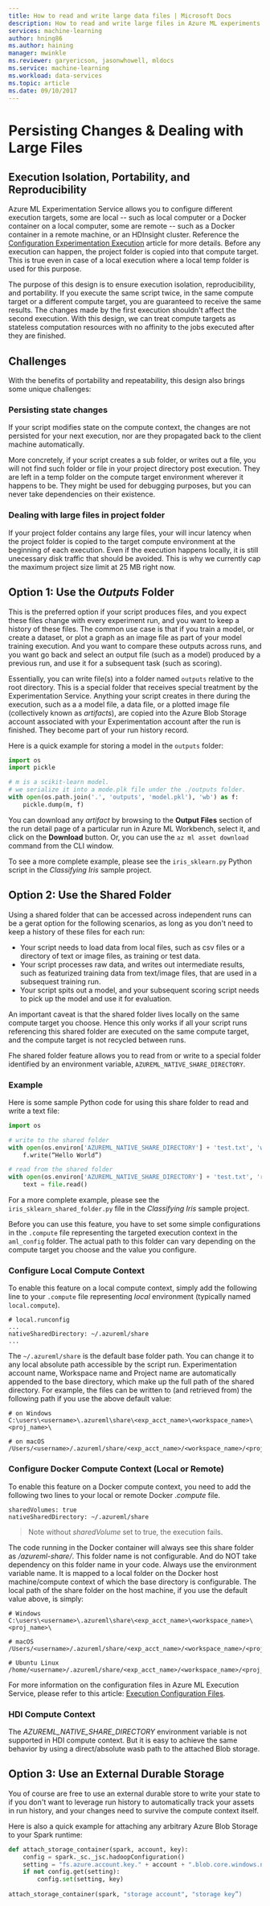 ```yaml
---
title: How to read and write large data files | Microsoft Docs
description: How to read and write large files in Azure ML experiments.
services: machine-learning
author: hning86
ms.author: haining
manager: mwinkle
ms.reviewer: garyericson, jasonwhowell, mldocs
ms.service: machine-learning
ms.workload: data-services
ms.topic: article
ms.date: 09/10/2017
---
```

# Persisting Changes & Dealing with Large Files

## Execution Isolation, Portability, and Reproducibility
Azure ML Experimentation Service allows you to configure different execution targets, some are local -- such as local computer or a Docker container on a local computer, some are remote -- such as a Docker container in a remote machine, or an HDInsight cluster. Reference the [Configuration Experimentation Execution](experiment-execution-configuration.md) article for more details. Before any execution can happen, the project folder is copied into that compute target. This is true even in case of a local execution where a local temp folder is used for this purpose. 

The purpose of this design is to ensure execution isolation, reproducibility, and portability. If you execute the same script twice, in the same compute target or a different compute target, you are guaranteed to receive the same results. The changes made by the first execution shouldn't affect the second execution. With this design, we can treat compute targets as stateless computation resources with no affinity to the jobs executed after they are finished.

## Challenges
With the benefits of portability and repeatability, this design also brings some unique challenges:
### Persisting state changes
If your script modifies state on the compute context, the changes are not persisted for your next execution, nor are they propagated back to the client machine automatically. 

More concretely, if your script creates a sub folder, or writes out a file, you will not find such folder or file in your project directory post execution. They are left in a temp folder on the compute target environment wherever it happens to be. They might be used for debugging purposes, but you can never take dependencies on their existence.

### Dealing with large files in project folder

If your project folder contains any large files, your will incur latency when the project folder is copied to the target compute environment at the beginning of each execution. Even if the execution happens locally, it is still unecessary disk traffic that should be avoided. This is why we currently cap the maximum project size limit at 25 MB right now.

## Option 1: Use the _Outputs_ Folder
This is the preferred option if your script produces files, and you expect these files change with every experiment run, and you want to keep a history of these files. The common use case is that if you train a model, or create a dataset, or plot a graph as an image file as part of your model training execution. And you want to compare these outputs across runs, and you want go back and select an output file (such as a model) produced by a previous run, and use it for a subsequent task (such as scoring).

Essentially, you can write file(s) into a folder named `outputs` relative to the root directory. This is a special folder that receives special treatment by the Experimentation Service. Anything your script creates in there during the execution, such as a a model file, a data file, or a plotted image file (collectively known as _artifacts_), are copied into the Azure Blob Storage account associated with your Experimentation account after the run is finished. They become part of your run history record.

Here is a quick example for storing a model in the `outputs` folder:
```python
import os
import pickle

# m is a scikit-learn model. 
# we serialize it into a mode.plk file under the ./outputs folder.
with open(os.path.join('.', 'outputs', 'model.pkl'), 'wb') as f:    
    pickle.dump(m, f)
```
You can download any _artifact_ by browsing to the **Output Files** section of the run detail page of a particular run in Azure ML Workbench, select it, and click on the **Download** button. Or, you can use the `az ml asset download` command from the CLI window.

To see a more complete example, please see the `iris_sklearn.py` Python script in the _Classifying Iris_ sample project.

## Option 2: Use the Shared Folder
Using a shared folder that can be accessed across independent runs can be a gerat option for the following scenarios, as long as you don't need to keep a history of these files for each run: 
- Your script needs to load data from local files, such as csv files or a directory of text or image files, as training or test data. 
- Your script processes raw data, and writes out intermediate results, such as featurized training data from text/image files, that are used in a subsequest training run. 
- Your script spits out a model, and your subsequent scoring script needs to pick up the model and use it for evaluation. 

An important caveat is that the shared folder lives locally on the same compute target you choose. Hence this only works if all your script runs referencing this shared folder are executed on the same compute target, and the compute target is not recycled between runs.

Fhe shared folder feature allows you to read from or write to a special folder identified by an environment variable, `AZUREML_NATIVE_SHARE_DIRECTORY`. 

### Example
Here is some sample Python code for using this share folder to read and write a text file:
```python
import os

# write to the shared folder
with open(os.environ['AZUREML_NATIVE_SHARE_DIRECTORY'] + 'test.txt', 'wb') as f:
    f.write(“Hello World”)

# read from the shared folder
with open(os.environ['AZUREML_NATIVE_SHARE_DIRECTORY'] + 'test.txt', 'r') as f:
    text = file.read()
```

For a more complete example, please see the `iris_sklearn_shared_folder.py` file in the _Classifying Iris_ sample project.

Before you can use this feature, you have to set some simple configurations in the `.compute` file representing the targeted execution context in the `aml_config` folder. The actual path to this folder can vary depending on the compute target you choose and the value you configure.

### Configure Local Compute Context
To enable this feature on a local compute context, simply add the following line to your `.compute` file representing _local_ environment (typically named `local.compute`).
```
# local.runconfig
...
nativeSharedDirectory: ~/.azureml/share
...
```
The `~/.azureml/share` is the default base folder path. You can change it to any local absolute path accessible by the script run. Experimentation account name, Workspace name and Project name are automatically appended to the base directory, which make up the full path of the shared directory. For example, the files can be written to (and retrieved from) the following path if you use the above default value:

```
# on Windows
C:\users\<username>\.azureml\share\<exp_acct_name>\<workspace_name>\<proj_name>\

# on macOS
/Users/<username>/.azureml/share/<exp_acct_name>/<workspace_name>/<proj_name>/
```

### Configure Docker Compute Context (Local or Remote)
To enable this feature on a Docker compute context, you need to add the following two lines to your local or remote Docker _.compute_ file.
```
sharedVolumes: true
nativeSharedDirectory: ~/.azureml/share
```
>Note without _sharedVolume_ set to true, the execution fails. 

The code running in the Docker container will always see this share folder as _/azureml-share/_. This folder name is not configurable. And do NOT take dependency on this folder name in your code. Always use the environment variable name. It is mapped to a local folder on the Docker host machine/compute context of which the base directory is configurable. The local path of the share folder on the host machine, if you use the default value above, is simply:
```
# Windows
C:\users\<username>\.azureml\share\<exp_acct_name>\<workspace_name>\<proj_name>\

# macOS
/Users/<username>/.azureml/share/<exp_acct_name>/<workspace_name>/<proj_name>/

# Ubuntu Linux
/home/<username>/.azureml/share/<exp_acct_name>/<workspace_name>/<proj_name>/
```

For more information on the configuration files in Azure ML Execution Service, please refer to this article: [Execution Configuration Files](experiment-execution-configuration-reference.md).
### HDI Compute Context
The _AZUREML_NATIVE_SHARE_DIRECTORY_ environment variable is not supported in HDI compute context. But it is easy to achieve the same behavior by using a direct/absolute wasb path to the attached Blob storage.

## Option 3: Use an External Durable Storage

You of course are free to use an external durable store to write your state to if you don't want to leverage run history to automatically track your assets in run history, and your changes need to survive the compute context itself. 
<!-- Commenting out this link because it's currently broken (Gary)
One such example is to [use Azure blob storage from your Python/PySpark code](UsingBlobForStorage.md).
-->

Here is also a quick example for attaching any arbitrary Azure Blob Storage to your Spark runtime:
```python
def attach_storage_container(spark, account, key):
    config = spark._sc._jsc.hadoopConfiguration()
    setting = "fs.azure.account.key." + account + ".blob.core.windows.net"
    if not config.get(setting):
        config.set(setting, key)
 
attach_storage_container(spark, "storage account", "storage key”)
```